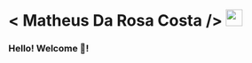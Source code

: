 # < Matheus Da Rosa Costa />  <img src="https://cultofthepartyparrot.com/parrots/hd/brazilianfanparrot.gif" width="30" height="30"/> 
### Hello! Welcome 👋!

<!--
**Matheus-Drc/Matheus-Drc** is a ✨ _special_ ✨ repository because its `README.md` (this file) appears on your GitHub profile.

Here are some ideas to get you started:

- 🔭 I’m currently working on ...
- 🌱 I’m currently learning ...
- 👯 I’m looking to collaborate on ...
- 🤔 I’m looking for help with ...
- 💬 Ask me about ...
- 📫 How to reach me: ...
- 😄 Pronouns: ...
- ⚡ Fun fact: ...
-->
